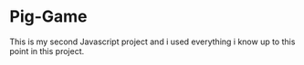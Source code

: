 # Pig-Game

This is my second Javascript project and i used everything i know up to this point in this project.
